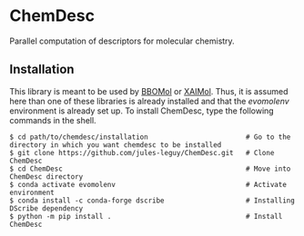 # ChemDesc

Parallel computation of descriptors for molecular chemistry.

## Installation

This library is meant to be used by [BBOMol](https://github.com/jules-leguy/BBOMol) or 
[XAIMol](https://github.com/jules-leguy/XAIMol). Thus, it is assumed here than one of these libraries is already 
installed and that the *evomolenv* environment is already set up. To install ChemDesc, type the following commands
in the shell.

```shell script
$ cd path/to/chemdesc/installation                        # Go to the directory in which you want chemdesc to be installed
$ git clone https://github.com/jules-leguy/ChemDesc.git   # Clone ChemDesc
$ cd ChemDesc                                             # Move into ChemDesc directory
$ conda activate evomolenv                                # Activate environment
$ conda install -c conda-forge dscribe                    # Installing DScribe dependency
$ python -m pip install .                                 # Install ChemDesc
```